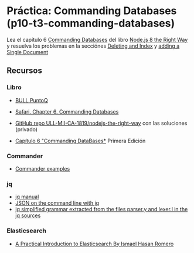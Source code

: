 # Práctica: Commanding Databases (p10-t3-commanding-databases)

Lea el capítulo 6 [Commanding Databases](https://proquest-safaribooksonline-com.accedys2.bbtk.ull.es/book/web-development/9781680505344/part-iidot-working-with-data/chp_databases_html)
del libro
[Node.js 8 the Right Way](https://proquest-safaribooksonline-com.accedys2.bbtk.ull.es/9781680505344)
y resuelva los problemas en la secciónes 
[Deleting and Index](https://proquest-safaribooksonline-com.accedys2.bbtk.ull.es/book/web-development/9781680505344/part-iidot-working-with-data/chp_databases_html#X2ludGVybmFsX0h0bWxWaWV3P3htbGlkPTk3ODE2ODA1MDUzNDQlMkZkMjRlMjA1OThfaHRtbCZxdWVyeT0=) y 
[adding a Single Document](https://proquest-safaribooksonline-com.accedys2.bbtk.ull.es/book/web-development/9781680505344/part-iidot-working-with-data/chp_databases_html#X2ludGVybmFsX0h0bWxWaWV3P3htbGlkPTk3ODE2ODA1MDUzNDQlMkZkMjRlMjA1OThfaHRtbCZxdWVyeT0=)


## Recursos

### Libro

* [BULL PuntoQ](https://www.ull.es/servicios/biblioteca/servicios/puntoq/)
* [Safari. Chapter 6. Commanding Databases](https://proquest-safaribooksonline-com.accedys2.bbtk.ull.es/book/web-development/9781680505344/part-iidot-working-with-data/chp_databases_html)
* [GitHub repo ULL-MII-CA-1819/nodejs-the-right-way](https://github.com/ULL-MII-CA-1819/nodejs-the-right-way) con las soluciones (privado)

* [Capítulo 6 "Commanding DataBases*](https://github.com/ULL-MII-CA-1819/resources/blob/master/node-js-the-right-way/chapter-6-commanding-databases-node-js-8-the-right-way.pdf)  Primera Edición

### Commander

* [Commander examples](https://github.com/ULL-MII-CA-1819/commander-examples)

### jq

* [jq manual](https://stedolan.github.io/jq/manual/)
* [JSON on the command line with jq](https://shapeshed.com/jq-json/)
* [jq simplified grammar extracted from the files parser.y and lexer.l in the jq sources](https://github.com/fadado/JBOL/blob/master/doc/JQ-language-grammar.md)

### Elasticsearch

* [A Practical Introduction to Elasticsearch By Ismael Hasan Romero](https://www.elastic.co/es/blog/a-practical-introduction-to-elasticsearch)
